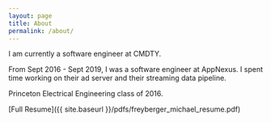 ```yaml
---
layout: page
title: About
permalink: /about/
---
```


I am currently a software engineer at CMDTY.

From Sept 2016 - Sept 2019, I was a software engineer at AppNexus. I spent time working on their ad server and their streaming data pipeline.

Princeton Electrical Engineering class of 2016.

[Full Resume]({{ site.baseurl }}/pdfs/freyberger_michael_resume.pdf)
